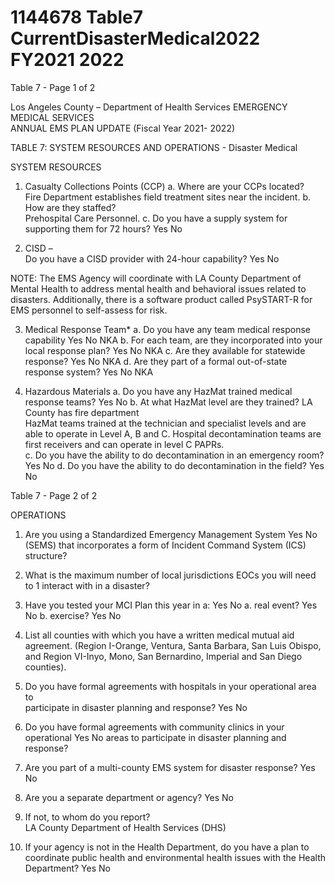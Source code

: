 # 1144678 Table7 CurrentDisasterMedical2022 FY2021 2022

Table 7 - Page 1 of 2 
 
Los Angeles County – Department of Health Services 
EMERGENCY MEDICAL SERVICES  
ANNUAL EMS PLAN UPDATE 
(Fiscal Year 2021-  2022) 
 
 
TABLE 7:  SYSTEM RESOURCES AND OPERATIONS - Disaster Medical 
 
 
SYSTEM RESOURCES 
 
1. Casualty Collections Points (CCP) 
a. Where are your CCPs located?   
Fire Department establishes field treatment sites near the incident. 
b. How are they staffed?   
Prehospital Care Personnel. 
c.  Do you have a supply system for supporting them for 72 hours? Yes   No   
 
2. CISD –  
Do you have a CISD provider with 24-hour capability? Yes    No  
 
NOTE: The EMS Agency will coordinate with LA County Department of Mental Health to 
address mental health and behavioral issues related to disasters. Additionally, there is a 
software product called PsySTART-R for EMS personnel to self-assess for risk.   
 
3. Medical Response Team* 
a.   Do you have any team medical response capability Yes    No   NKA 
b.   For each team, are they incorporated into your local response plan? Yes      No   NKA 
c.   Are they available for statewide response? Yes     No   NKA 
d.   Are they part of a formal out-of-state response system? Yes     No   NKA 
 
4. Hazardous Materials 
a.   Do you have any HazMat trained medical response teams? Yes     No 
b. At what HazMat level are they trained?  LA County has fire department  
HazMat teams trained at the technician and specialist levels and are 
able to operate in Level A, B and C. Hospital decontamination teams are  
first receivers and can operate in level C PAPRs.  
c.   Do you have the ability to do decontamination in an emergency room? Yes     No 
d.   Do you have the ability to do decontamination in the field? Yes    No 
 
 
 
 

Table 7 - Page 2 of 2 
 
OPERATIONS 
 
1. Are you using a Standardized Emergency Management System            Yes       No 
(SEMS) that incorporates a form of Incident Command System (ICS)  
structure?    
 
2. What is the maximum number of local jurisdictions EOCs you will need to             1 
interact with in a disaster?   
 
3. Have you tested your MCI Plan this year in a: Yes       No 
a.   real event?  Yes         No 
b.   exercise?  Yes        No 
 
4. List all counties with which you have a written medical mutual aid agreement. 
(Region I-Orange, Ventura, Santa Barbara, San Luis Obispo, and Region VI-Inyo, Mono, San 
Bernardino, Imperial and San Diego counties).  
 
5. Do you have formal agreements with hospitals in your operational area to  
participate in disaster planning and response? Yes       No 
 
6. Do you have formal agreements with community clinics in your operational          Yes       No 
areas to participate in disaster planning and response? 
 
7. Are you part of a multi-county EMS system for disaster response? Yes       No  
 
8. Are you a separate department or agency? Yes       No 
 
9. If not, to whom do you report?   
 LA County Department of Health Services (DHS) 
 
10. If your agency is not in the Health Department, do you have a plan 
to coordinate public health and environmental health issues with 
the Health Department?  Yes          No
